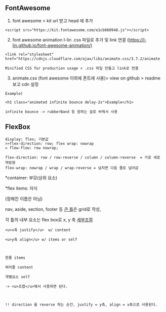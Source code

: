 ## FontAwesome

1. font awesome > kit url 받고 head 에 추가

```
<script src="https://kit.fontawesome.com/e1cb660948.js"></script>
```

2. font awesome animation I-lin .css 파일로 추가 및 link 연결 (https://l-lin.github.io/font-awesome-animation/)

```
<link rel="stylesheet" href="https://cdnjs.cloudflare.com/ajax/libs/animate.css/3.7.2/animate.min.css">
```

```
Minified CSS for production usage > .css 파일 만들고 link로 연결
```

3. animate.css (font awesome 이외에 폰트에 사용)> view on github > readme 보고 cdn 설정

```
Example)

<h1 class="animated infinite bounce delay-2s">Example</h1>

infinite bounce -> rubberBand 등 원하는 걸로 바꿔서 사용
```

## FlexBox

```
display: flex; 기본값 
>>flex-direction: row; flex wrap: nowrap 
= flew-flow: row nowrap;

flex-direction: row / row-reverse / column / column-reverse  = 가로 세로 역방향
flex-wrap: nowrap / wrap / wrap-reverse = 넘치면 다음 줄로 넘어감
```





*container: 부모(상위 요소)

*flex items: 자식

 (정해진 이름은 아님)



nav, aside, section, footer 등 <u>큰 틀</u>은 grid로 작성,

각 틀의 내부 요소는 flex box로 x, y 축 <u>세부조절</u>



```
<u>x축 justify</u>  w/ content

<u>y축 align</u> w/ items or self



한줄 items

여러줄 content

개별요소 self

-> <u>조합</u>해서 사용하면 된다.



!! direction 을 reverse 하는 순간, justify = y축, align = x축으로 사용된다.
```

